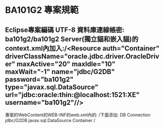 ﻿# BA101G2 專案規範

Eclipse專案編碼 UTF-8
資料庫連線帳密:
ba101g2/ba101g2
Server(獨立貓和嵌入貓)的context.xml內加入:/<Resource auth="Container" driverClassName="oracle.jdbc.driver.OracleDriver" maxActive="20" maxIdle="10" maxWait="-1" name="jdbc/G2DB" password="ba101g2" type="javax.sql.DataSource" url="jdbc:oracle:thin:@localhost:1521:XE" username="ba101g2"//> 
------------------------------------
專案的WebContent的WEB-INF的web.xml內的:
/</welcome-file-list>下面添加:
<resource-ref>
		<description>DB Connection</description>
		<res-ref-name>jdbc/G2DB</res-ref-name>
		<res-type>javax.sql.DataSource</res-type>
		<res-auth>Container</res-auth>
	/</resource-ref>

